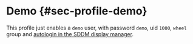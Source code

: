 # Demo {#sec-profile-demo}

This profile just enables a `demo` user, with password `demo`, uid `1000`, `wheel` group and
[autologin in the SDDM display manager](#opt-services.displayManager.autoLogin).
